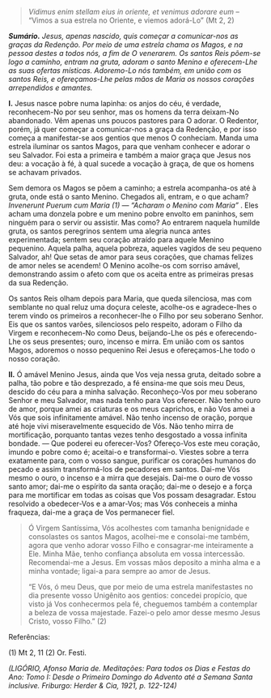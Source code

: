 > *Vidimus enim stellam eius in oriente, et venimus adorare eum* – “Vimos a sua estrela no Oriente, e viemos adorá-Lo” (Mt 2, 2)

***Sumário.** Jesus, apenas nascido, quis começar a comunicar-nos as graças da Redenção. Por meio de uma estrela chama os Magos, e na pessoa destes a todos nós, a fim de O venerarem. Os santos Reis põem-se logo a caminho, entram na gruta, adoram o santo Menino e oferecem-Lhe as suas ofertas místicas. Adoremo-Lo nós também, em união com os santos Reis, e ofereçamos-Lhe pelas mãos de Maria os nossos corações arrependidos e amantes.* 

**I.** Jesus nasce pobre numa lapinha: os anjos do céu, é verdade, reconhecem-No por seu senhor, mas os homens da terra deixam-No abandonado. Vêm apenas uns poucos pastores para O adorar. O Redentor, porém, já quer começar a comunicar-nos a graça da Redenção, e por isso começa a manifestar-se aos gentios que menos O conheciam. Manda uma estrela iluminar os santos Magos, para que venham conhecer e adorar o seu Salvador. Foi esta a primeira e também a maior graça que Jesus nos deu: a vocação à fé, à qual sucede a vocação à graça, de que os homens se achavam privados.

Sem demora os Magos se põem a caminho; a estrela acompanha-os até à gruta, onde está o santo Menino. Chegados ali, entram, e o que acham? *Invenerunt Puerum cum Maria (1) — “Acharam o Menino com Maria”* . Eles acham uma donzela pobre e um menino pobre envolto em paninhos, sem ninguém para o servir ou assistir. Mas como? Ao entrarem naquela humilde gruta, os santos peregrinos sentem uma alegria nunca antes experimentada; sentem seu coração atraído para aquele Menino pequenino. Aquela palha, aquela pobreza, aqueles vagidos de seu pequeno Salvador, ah! Que setas de amor para seus corações, que chamas felizes de amor neles se acendem! O Menino acolhe-os com sorriso amável, demonstrando assim o afeto com que os aceita entre as primeiras presas da sua Redenção.

Os santos Reis olham depois para Maria, que queda silenciosa, mas com semblante no qual reluz uma doçura celeste, acolhe-os e agradece-lhes o terem vindo os primeiros a reconhecer-lhe o Filho por seu soberano Senhor. Eis que os santos varões, silenciosos pelo respeito, adoram o Filho da Virgem e reconhecem-No como Deus, beijando-Lhe os pés e oferecendo-Lhe os seus presentes; ouro, incenso e mirra. Em união com os santos Magos, adoremos o nosso pequenino Rei Jesus e ofereçamos-Lhe todo o nosso coração.

**II.** Ó amável Menino Jesus, ainda que Vos veja nessa gruta, deitado sobre a palha, tão pobre e tão desprezado, a fé ensina-me que sois meu Deus, descido do céu para a minha salvação. Reconheço-Vos por meu soberano Senhor e meu Salvador, mas nada tenho para Vos oferecer. Não tenho ouro de amor, porque amei as criaturas e os meus caprichos, e não Vos amei a Vós que sois infinitamente amável. Não tenho incenso de oração, porque até hoje vivi miseravelmente esquecido de Vós. Não tenho mirra de mortificação, porquanto tantas vezes tenho desgostado a vossa infinita bondade. — Que poderei eu oferecer-Vos? Ofereço-Vos este meu coração, imundo e pobre como é; aceitai-o e transformai-o. Viestes sobre a terra exatamente para, com o vosso sangue, purificar os corações humanos do pecado e assim transformá-los de pecadores em santos. Dai-me Vós mesmo o ouro, o incenso e a mirra que desejais. Dai-me o ouro de vosso santo amor; dai-me o espírito da santa oração; dai-me o desejo e a força para me mortificar em todas as coisas que Vos possam desagradar. Estou resolvido a obedecer-Vos e a amar-Vos; mas Vós conheceis a minha fraqueza, dai-me a graça de Vos permanecer fiel.

> Ó Virgem Santíssima, Vós acolhestes com tamanha benignidade e consolastes os santos Magos, acolhei-me e consolai-me também, agora que venho adorar vosso Filho e consagrar-me inteiramente a Ele. Minha Mãe, tenho confiança absoluta em vossa intercessão. Recomendai-me a Jesus. Em vossas mãos deposito a minha alma e a minha vontade; ligai-a para sempre ao amor de Jesus.
>
> “E Vós, ó meu Deus, que por meio de uma estrela manifestastes no dia presente vosso Unigênito aos gentios: concedei propício, que visto já Vos conhecermos pela fé, cheguemos também a contemplar a beleza de vossa majestade. Fazei-o pelo amor desse mesmo Jesus Cristo, vosso Filho.” (2)

Referências:

\(1\) Mt 2, 11 (2) Or. Festi.

*(LIGÓRIO, Afonso Maria de. Meditações: Para todos os Dias e Festas do Ano: Tomo I: Desde o Primeiro Domingo do Advento até a Semana Santa inclusive. Friburgo: Herder & Cia, 1921, p. 122-124)*
